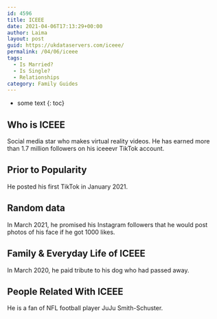 ```yaml
---
id: 4596
title: ICEEE
date: 2021-04-06T17:13:29+00:00
author: Laima
layout: post
guid: https://ukdataservers.com/iceee/
permalink: /04/06/iceee
tags:
  - Is Married?
  - Is Single?
  - Relationships
category: Family Guides
---
```


* some text
{: toc}


## Who is ICEEE
                  
                  
                  
Social media star who makes virtual reality videos. He has earned more than 1.7 million followers on his iceeevr TikTok account.
                  
              
            
              
            
                
                
                
## Prior to Popularity
                  
                  
                  
He posted his first TikTok in January 2021.
                  
              
            
              
            
                
                
                
## Random data
                  
                  
                  
In March 2021, he promised his Instagram followers that he would post photos of his face if he got 1000 likes.
                  
              
            
              
            
                
                
                
## Family & Everyday Life of ICEEE
                  
                  
                  
In March 2020, he paid tribute to his dog who had passed away.
                  
              
            
              
            
                
                
                
## People Related With ICEEE
                  
                  
                  
He is a fan of NFL football player JuJu Smith-Schuster.
                  
              
            
              
            
                
              
            
              
              
            
            
              
            
          
          
          